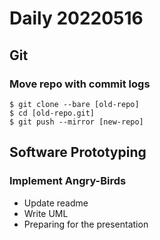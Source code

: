 Daily 20220516
===

## Git
### Move repo with commit logs
```
$ git clone --bare [old-repo]
$ cd [old-repo.git]
$ git push --mirror [new-repo]
```

## Software Prototyping
### Implement Angry-Birds
- Update readme
- Write UML
- Preparing for the presentation